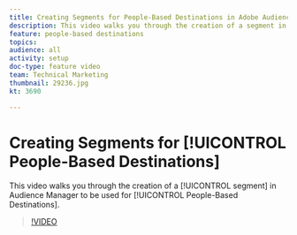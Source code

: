 ```yaml
---
title: Creating Segments for People-Based Destinations in Adobe Audience Manager
description: This video walks you through the creation of a segment in Audience Manager to be used for People-Based Destinations.
feature: people-based destinations
topics: 
audience: all
activity: setup
doc-type: feature video
team: Technical Marketing
thumbnail: 29236.jpg
kt: 3690

---
```


# Creating Segments for [!UICONTROL People-Based Destinations]

This video walks you through the creation of a [!UICONTROL segment] in Audience Manager to be used for [!UICONTROL People-Based Destinations].

>[!VIDEO](https://video.tv.adobe.com/v/29236/?quality=12)
